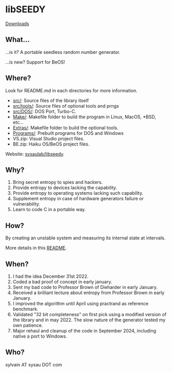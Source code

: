 # libSEEDY

[Downloads](Programs/)

## What...

...is it? A portable seedless random number generator.

...is new? Support for BeOS!

## Where?

Look for README.md in each directories for more information.

- [src/](src/): Source files of the library itself
- [src/tools/](src/tools/): Source files of optional tools and prngs
- [src/DOS/](src/DOS/): DOS Port, Turbo-C.
- [Make/](Make/): Makefile folder to build the program in Linux, MacOS, *BSD, etc...
- [Extras/](Extras/): Makefile folder to build the optional tools.
- [Programs/](Programs/): Prebuilt programs for DOS and Windows
- VS.zip: Visual Studio project files.
- BE.zip: Haiku OS/BeOS project files.

Website: [sysaulab/libseedy](https://github.com/sysaulab/libseedy).

## Why?

1. Bring secret entropy to spies and hackers.
2. Provide entropy to devices lacking the capability.
3. Provide entropy to operating systems lacking such capability.
4. Supplement entropy in case of hardware generators failure or vulnerability.
5. Learn to code C in a portable way.

## How?

By creating an unstable system and measuring its internal state at intervals.

More details in this [README](src/libseedy/README.md).

## When?

1. I had the idea December 31st 2022.
2. Coded a bad proof of concept in early january.
3. Sent my bad code to Professor Brown of Dieharder in early January.
4. Received a brilliant lecture about entropy from Professor Brown in early January.
5. I improved the algorithm until April using practrand as reference benchmark.
6. Validated "32 bit completeness" on first pick using a modified version of the library and in may 2022. The slow nature of the generator tested my own patience.
7. Major rehaul and cleanup of the code in September 2024, including native a port to Windows.

## Who?

sylvain AT sysau DOT com

